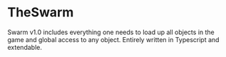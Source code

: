 # TheSwarm
Swarm v1.0 includes everything one needs to load up all objects in the game and global access to any object.  Entirely written in Typescript and extendable.
